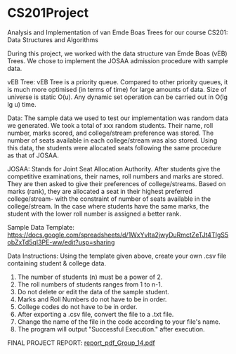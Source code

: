 # CS201Project
Analysis and Implementation of van Emde Boas Trees for our course CS201: Data Structures and Algorithms

During this project, we worked with the data structure van Emde Boas (vEB) Trees. We chose to implement the JOSAA admission procedure with sample data.

vEB Tree: vEB Tree is a priority queue. Compared to other priority queues, it is much more optimised (in terms of time) for large amounts of data. Size of universe is static O(u). Any dynamic set operation can be carried out in O(lg lg u) time.

Data: The sample data we used to test our implementation was random data we generated. We took a total of xxx random students. Their name, roll number, marks scored, and college/stream preference was stored. The number of seats available in each college/stream was also stored. Using this data, the students were allocated seats following the same procedure as that of JOSAA. 

JOSAA: Stands for Joint Seat Allocation Authority. After students give the competitive examinations, their names, roll numbers and marks are stored. They are then asked to give their preferences of college/streams. Based on marks (rank), they are allocated a seat in their highest preferred college/stream- with the constraint of number of seats available in the college/stream. In the case where students have the same marks, the student with the lower roll number is assigned a better rank.

Sample Data Template: https://docs.google.com/spreadsheets/d/1WxYvlta2jwyDuRmctZeTJt4TIgS5obZxTd5qI3PE-ww/edit?usp=sharing

Data Instructions: Using the template given above, create your own .csv file containing student & college data.

1. The number of students (n) must be a power of 2.
2. The roll numbers of students ranges from 1 to n-1.
3. Do not delete or edit the data of the sample student.
4. Marks and Roll Numbers do not have to be in order.
5. College codes do not have to be in order.
6. After exporting a .csv file, convert the file to a .txt file.
7. Change the name of the file in the code according to your file's name.
8. The program will output "Successful Execution." after execution.


FINAL PROJECT REPORT:
[report_pdf_Group_14.pdf](https://github.com/n1ti/cs201project/files/9994674/report_pdf_Group_14.pdf)
